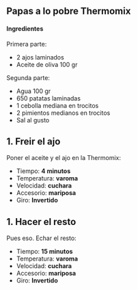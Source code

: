 ## Papas a lo pobre Thermomix

#### Ingredientes

Primera parte: 
* 2 ajos laminados
* Aceite de oliva 100 gr

Segunda parte:
* Agua 100 gr
* 650 patatas laminadas
* 1 cebolla mediana en trocitos
* 2 pimientos medianos en trocitos
* Sal al gusto

## 1. Freir el ajo

Poner el aceite y el ajo en la Thermomix: 

* Tiempo: **4 minutos** 
* Temperatura: **varoma**
* Velocidad: **cuchara**
* Accesorio: **mariposa**
* Giro: **Invertido**

## 1. Hacer el resto

Pues eso. Echar el resto:

* Tiempo: **15 minutos** 
* Temperatura: **varoma**
* Velocidad: **cuchara**
* Accesorio: **mariposa**
* Giro: **Invertido**

